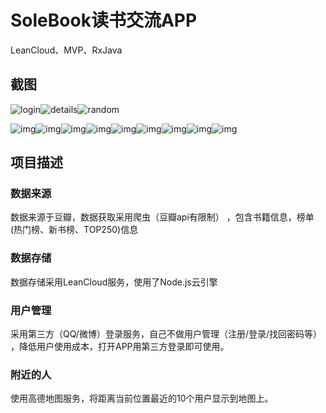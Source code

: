 # SoleBook读书交流APP

LeanCloud、MVP、RxJava

## 截图
![login](https://github.com/Blankeer/SoleBooks/blob/master/image/login.gif?raw=true)![details](https://github.com/Blankeer/SoleBooks/blob/master/image/details.gif?raw=true)![random](https://github.com/Blankeer/SoleBooks/blob/master/image/rondom.gif?raw=true)

![img](https://github.com/Blankeer/SoleBooks/blob/master/image/bangdan.png?raw=true)![img](https://github.com/Blankeer/SoleBooks/blob/master/image/book_1.png?raw=true)![img](https://github.com/Blankeer/SoleBooks/blob/master/image/book_2.png?raw=true)![img](https://github.com/Blankeer/SoleBooks/blob/master/image/nav.png?raw=true)![img](https://github.com/Blankeer/SoleBooks/blob/master/image/nav_2.png?raw=true)![img](https://github.com/Blankeer/SoleBooks/blob/master/image/nearmap.png?raw=true)![img](https://github.com/Blankeer/SoleBooks/blob/master/image/random.png?raw=true)![img](https://github.com/Blankeer/SoleBooks/blob/master/image/tags.png?raw=true)![img](https://github.com/Blankeer/SoleBooks/blob/master/image/userhome.png?raw=true)

## 项目描述
### 数据来源
数据来源于豆瓣，数据获取采用爬虫（豆瓣api有限制）
，包含书籍信息，榜单(热门榜、新书榜、TOP250)信息

### 数据存储
数据存储采用LeanCloud服务，使用了Node.js云引擎

### 用户管理
采用第三方（QQ/微博）登录服务，自己不做用户管理（注册/登录/找回密码等）
，降低用户使用成本，打开APP用第三方登录即可使用。

### 附近的人
使用高德地图服务，将距离当前位置最近的10个用户显示到地图上。

